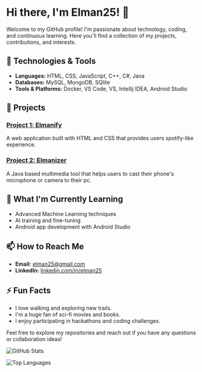 # Hi there, I'm Elman25! 👋

Welcome to my GitHub profile! I'm passionate about technology, coding, and continuous learning. Here you'll find a collection of my projects, contributions, and interests.

## 🔧 Technologies & Tools

- **Languages:** HTML, CSS, JavaScript, C++, C#, Java
- **Databases:** MySQL, MongoDB, SQlite
- **Tools & Platforms:** Docker, VS Code, VS, Intellij IDEA, Android Studio

## 🚀 Projects

### [Project 1: Elmanify](https://github.com/Elman25/Elmanify)
A web application built with HTML and CSS that provides users spotify-like experience.
### [Project 2: Elmanizer](https://github.com/Elman25/Elmanizer)
A Java based multimedia tool that helps users to cast their phone's microphone or camera to their pc.

## 🌱 What I'm Currently Learning

- Advanced Machine Learning techniques
- AI training and fine-tuning
- Android app development with Android Studio

## 📫 How to Reach Me

- **Email:** [elman25@gmail.com](mailto:elman25@gmail.com)
- **LinkedIn:** [linkedin.com/in/elman25](https://linkedin.com/in/elman25)

## ⚡ Fun Facts

- I love walking and exploring new trails.
- I'm a huge fan of sci-fi movies and books.
- I enjoy participating in hackathons and coding challenges.

Feel free to explore my repositories and reach out if you have any questions or collaboration ideas!

![GitHub Stats](https://github-readme-stats.vercel.app/api?username=Elman25&show_icons=true&theme=radical)

![Top Languages](https://github-readme-stats.vercel.app/api/top-langs/?username=Elman25&layout=compact&theme=radical)
